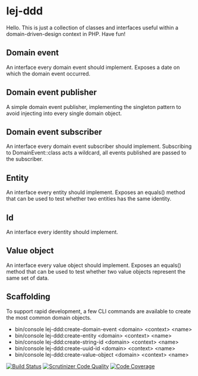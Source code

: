 # lej-ddd

Hello. This is just a collection of classes and interfaces useful within a
domain-driven-design context in PHP. Have fun!

## Domain event
An interface every domain event should implement. Exposes a date on which the
domain event occurred.

## Domain event publisher
A simple domain event publisher, implementing the singleton pattern to avoid
injecting into every single domain object.

## Domain event subscriber
An interface every domain event subscriber should implement. Subscribing to
DomainEvent::class acts a wildcard, all events published are passed to the
subscriber.

## Entity
An interface every entity should implement. Exposes an equals() method that can
be used to test whether two entities has the same identity.

## Id
An interface every identity should implement.

## Value object
An interface every value object should implement. Exposes an equals() method
that can be used to test whether two value objects represent the same set of
data.

## Scaffolding
To support rapid development, a few CLI commands are available to create the
most common domain objects.

- bin/console lej-ddd:create-domain-event \<domain> \<context> \<name>
- bin/console lej-ddd:create-entity \<domain> \<context> \<name>
- bin/console lej-ddd:create-string-id \<domain> \<context> \<name>
- bin/console lej-ddd:create-uuid-id \<domain> \<context> \<name>
- bin/console lej-ddd:create-value-object \<domain> \<context> \<name>

[![Build Status](https://travis-ci.org/torstenheinrich/lej-ddd.svg?branch=master)](https://travis-ci.org/torstenheinrich/lej-ddd)
[![Scrutinizer Code Quality](https://scrutinizer-ci.com/g/torstenheinrich/lej-ddd/badges/quality-score.png?b=master)](https://scrutinizer-ci.com/g/torstenheinrich/lej-ddd/?branch=master)
[![Code Coverage](https://scrutinizer-ci.com/g/torstenheinrich/lej-ddd/badges/coverage.png?b=master)](https://scrutinizer-ci.com/g/torstenheinrich/lej-ddd/?branch=master)

